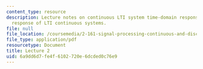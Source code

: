 ```yaml
---
content_type: resource
description: Lecture notes on continuous LTI system time-domain response and sinusoidal
  response of LTI continuous systems.
file: null
file_location: /coursemedia/2-161-signal-processing-continuous-and-discrete-fall-2008/6a9dd6d7fe4f6102720e6dcded0c76e9_lecture_02.pdf
file_type: application/pdf
resourcetype: Document
title: Lecture 2
uid: 6a9dd6d7-fe4f-6102-720e-6dcded0c76e9
---
```

